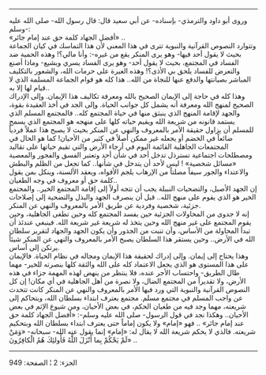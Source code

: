 ------------------------------------------------------------------------

وروى أبو داود والترمذي- بإسناده- عن أبي سعيد قال: قال رسول الله- صلى
الله عليه وسلم-:  
«أفضل الجهاد كلمة حق عند إمام جائر» ..  
وتتوارد النصوص القرآنية والنبوية تترى في هذا المعنى لأن هذا التماسك في
كيان الجماعة بحيث لا يقول أحد فيها- وهو يرى المنكر يقع من غيره-: وأنا
مالي؟! وهذه الحمية ضد الفساد في المجتمع، بحيث لا يقول أحد- وهو يرى
الفساد يسري ويشيع- وماذا أصنع والتعرض للفساد يلحق بي الأذى؟! وهذه الغيرة
على حرمات الله، والشعور بالتكليف المباشر بصيانتها والدفع عنها للنجاة من
الله.. هذا كله هو قوام الجماعة المسلمة الذي لا قيام لها إلا به..  
وهذا كله في حاجة إلى الإيمان الصحيح بالله ومعرفة تكاليف هذا الإيمان.
وإلى الإدراك الصحيح لمنهج الله ومعرفة أنه يشمل كل جوانب الحياة. وإلى
الجد في أخذ العقيدة بقوة، والجهد لإقامة المنهج الذي ينبثق منها في حياة
المجتمع كله.. فالمجتمع المسلم الذي يستمد قانونه من شريعة الله ويقيم
حياته كلها على منهجه هو المجتمع الذي يسمح للمسلم أن يزاول حقيقة الأمر
بالمعروف والنهي عن المنكر بحيث لا يصبح هذا عملاً فردياً ضائعاً في الخضم أو
يجعله غير ممكن أصلاً في كثير من الأحيان! كما هو الحال في المجتمعات
الجاهلية القائمة اليوم في أرجاء الأرض والتي تقيم حياتها على تقاليد
ومصطلحات اجتماعية تسترذل تدخل أحد في شأن أحد وتعتبر الفسق والفجور
والمعصية «مسائل شخصية» ! ليس لأحد أن يتدخل في شأنها.. كما تجعل من الظلم
والبطش والاعتداء والجور سيفاً مصلتاً من الإرهاب يلجم الأفواه، ويعقد
الألسنة، وينكل بمن يقول كلمة حق أو معروف في وجه الطغيان..  
إن الجهد الأصيل، والتضحيات النبيلة يجب أن تتجه أولاً إلى إقامة المجتمع
الخير.. والمجتمع الخير هو الذي يقوم على منهج الله.. قبل أن ينصرف الجهد
والبذل والتضحية إلى إصلاحات جزئية، شخصية وفردية عن طريق الأمر بالمعروف
والنهي عن المنكر.  
إنه لا جدوى من المحاولات الجزئية حين يفسد المجتمع كله وحين تطغى
الجاهلية، وحين يقوم المجتمع على غير منهج الله وحين يتخذ له شريعة غير
شريعة الله. فينبغي عندئذ أن تبدأ المحاولة من الأساس، وأن تنبت من الجذور
وأن يكون الجهد والجهاد لتقرير سلطان الله في الأرض.. وحين يستقر هذا
السلطان يصبح الأمر بالمعروف والنهي عن المنكر شيئاً يرتكن إلى أساس.  
وهذا يحتاج إلى إيمان. وإلى إدراك لحقيقة هذا الإيمان ومجاله في نظام
الحياة. فالإيمان على هذا المستوى هو الذي يجعل الاعتماد كله على الله
والثقة كلها بنصرته للخير- مهما طال الطريق- واحتساب الأجر عنده، فلا ينتظر
من ينهض لهذه المهمة جزاء في هذه الأرض، ولا تقديراً من المجتمع الضال، ولا
نصرة من أهل الجاهلية في أي مكان! إن كل النصوص القرآنية والنبوية التي ورد
فيها الأمر بالمعروف والنهي عن المنكر كانت تتحدث عن واجب المسلم في مجتمع
مسلم. مجتمع يعترف ابتداء بسلطان الله، ويتحاكم إلى شريعته، مهما وجد فيه
من طغيان الحكم، في بعض الأحيان، ومن شيوع الإثم في بعض الأحيان.. وهكذا
نجد في قول الرسول- صلى الله عليه وسلم-: «أفضل الجهاد كلمة حق عند إمام
جائر» .. فهو «إمام» ولا يكون إماماً حتى يعترف ابتداء بسلطان الله وبتحكيم
شريعته. فالذي لا يحكم شريعة الله لا يقال له: «إمام» إنما يقول عنه الله-
سبحانه- «وَمَنْ لَمْ يَحْكُمْ بِما أَنْزَلَ اللَّهُ فَأُولئِكَ هُمُ الْكافِرُونَ» ..

------------------------------------------------------------------------

الجزء: 2 ¦ الصفحة: 949
